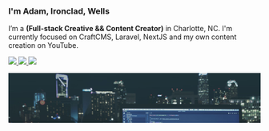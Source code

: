 <!-- markdownlint-disable -->
### I'm Adam, Ironclad, Wells

<p>
  I’m a <strong>(Full-stack Creative &amp;&amp; Content Creator)</strong> in Charlotte, NC. I'm currently focused on CraftCMS, Laravel, NextJS and my own content creation on YouTube.
</p>

<p>
  <a href="https://www.twitter.com/im_ironclad">
    <img src="https://img.shields.io/badge/twitter-%231DA1F2.svg?&style=for-the-badge&logo=twitter&logoColor=white" height=25>
  </a>
  <a href="https://www.linkedin.com/in/adamironcladwells">
    <img src="https://img.shields.io/badge/linkedin-%230077B5.svg?&style=for-the-badge&logo=linkedin&logoColor=white" height=25>
  </a>
  <a href="https://www.instagram.com/ironclad_angling/">
    <img src="https://img.shields.io/badge/instagram-%23E4405F.svg?&style=for-the-badge&logo=instagram&logoColor=white" height=25>
  </a>
</p>

<img src="computer-focal.jpg" alt="" style="height: 100px; width: 100%; object-fit: cover; object-position: 0 25%" />

<!--
**im-ironclad/im-ironclad** is a ✨ _special_ ✨ repository because its `README.md` (this file) appears on your GitHub profile.

Here are some ideas to get you started:

- 🔭 I’m currently working on ...
- 🌱 I’m currently learning ...
- 👯 I’m looking to collaborate on ...
- 🤔 I’m looking for help with ...
- 💬 Ask me about ...
- 📫 How to reach me: ...
- ⚡ Fun fact: ...
-->
